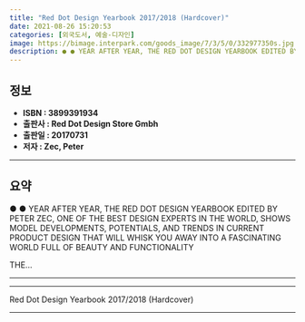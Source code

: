 ```yaml
---
title: "Red Dot Design Yearbook 2017/2018 (Hardcover)"
date: 2021-08-26 15:20:53
categories: [외국도서, 예술-디자인]
image: https://bimage.interpark.com/goods_image/7/3/5/0/332977350s.jpg
description: ● ● YEAR AFTER YEAR, THE RED DOT DESIGN YEARBOOK EDITED BY PETER ZEC, ONE OF THE BEST DESIGN EXPERTS IN THE WORLD, SHOWS MODEL DEVELOPMENTS, POTENTIALS, AND T
---
```


## **정보**

- **ISBN : 3899391934**
- **출판사 : Red Dot Design Store Gmbh**
- **출판일 : 20170731**
- **저자 : Zec, Peter**

------



## **요약**

●  ●  YEAR AFTER YEAR, THE RED DOT DESIGN YEARBOOK EDITED BY PETER ZEC, ONE OF THE BEST DESIGN EXPERTS IN THE WORLD, SHOWS MODEL DEVELOPMENTS, POTENTIALS, AND TRENDS IN CURRENT PRODUCT DESIGN THAT WILL WHISK YOU AWAY INTO A FASCINATING WORLD FULL OF BEAUTY AND FUNCTIONALITY

THE... 

------



------


Red Dot Design Yearbook 2017/2018 (Hardcover) 

------


